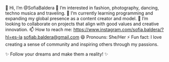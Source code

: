 👋 Hi, I’m @SofiaBaldera
👀 I’m interested in fashion, photography, dancing, techno musica and traveling.
🌱 I’m currently learning programming and expanding my global presence as a content creator and model.
💞️ I’m looking to collaborate on projects that align with good values and creative innovation.
📫 How to reach me: https://www.instagram.com/sofia.baldera/?hl=es-la
   sofiab.baldera@gmail.com
😄 Pronouns: She/Her
⚡ Fun fact: I love creating a sense of community and inspiring others through my passions.

✨ Follow your dreams and make them a reality! ✨
